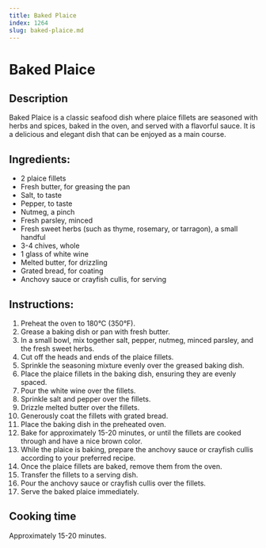 ```yaml
---
title: Baked Plaice
index: 1264
slug: baked-plaice.md
---
```


# Baked Plaice

## Description
Baked Plaice is a classic seafood dish where plaice fillets are seasoned with herbs and spices, baked in the oven, and served with a flavorful sauce. It is a delicious and elegant dish that can be enjoyed as a main course.

## Ingredients:
- 2 plaice fillets
- Fresh butter, for greasing the pan
- Salt, to taste
- Pepper, to taste
- Nutmeg, a pinch
- Fresh parsley, minced
- Fresh sweet herbs (such as thyme, rosemary, or tarragon), a small handful
- 3-4 chives, whole
- 1 glass of white wine
- Melted butter, for drizzling
- Grated bread, for coating
- Anchovy sauce or crayfish cullis, for serving

## Instructions:
1. Preheat the oven to 180°C (350°F).
2. Grease a baking dish or pan with fresh butter.
3. In a small bowl, mix together salt, pepper, nutmeg, minced parsley, and the fresh sweet herbs.
4. Cut off the heads and ends of the plaice fillets.
5. Sprinkle the seasoning mixture evenly over the greased baking dish.
6. Place the plaice fillets in the baking dish, ensuring they are evenly spaced.
7. Pour the white wine over the fillets.
8. Sprinkle salt and pepper over the fillets.
9. Drizzle melted butter over the fillets.
10. Generously coat the fillets with grated bread.
11. Place the baking dish in the preheated oven.
12. Bake for approximately 15-20 minutes, or until the fillets are cooked through and have a nice brown color.
13. While the plaice is baking, prepare the anchovy sauce or crayfish cullis according to your preferred recipe.
14. Once the plaice fillets are baked, remove them from the oven.
15. Transfer the fillets to a serving dish.
16. Pour the anchovy sauce or crayfish cullis over the fillets.
17. Serve the baked plaice immediately.

## Cooking time
Approximately 15-20 minutes.